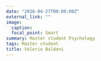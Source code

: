 ```yaml
---
date: "2016-04-27T00:00:00Z"
external_link: ""
image:
  caption: 
  focal_point: Smart
summary: Master student Psychology
tags: Master student
title: Valerio Baldoni
---
```

